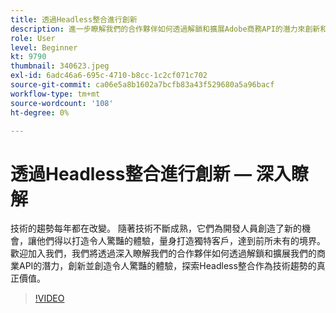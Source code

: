 ```yaml
---
title: 透過Headless整合進行創新
description: 進一步瞭解我們的合作夥伴如何透過解鎖和擴展Adobe商務API的潛力來創新和創造體驗。
role: User
level: Beginner
kt: 9790
thumbnail: 340623.jpeg
exl-id: 6adc46a6-695c-4710-b8cc-1c2cf071c702
source-git-commit: ca06e5a8b1602a7bcfb83a43f529680a5a96bacf
workflow-type: tm+mt
source-wordcount: '108'
ht-degree: 0%

---
```


# 透過Headless整合進行創新 — 深入瞭解

技術的趨勢每年都在改變。 隨著技術不斷成熟，它們為開發人員創造了新的機會，讓他們得以打造令人驚豔的體驗，量身打造獨特客戶，達到前所未有的境界。 歡迎加入我們，我們將透過深入瞭解我們的合作夥伴如何透過解鎖和擴展我們的商業API的潛力，創新並創造令人驚豔的體驗，探索Headless整合作為技術趨勢的真正價值。

>[!VIDEO](https://video.tv.adobe.com/v/340623/?quality=12&learn=on)
